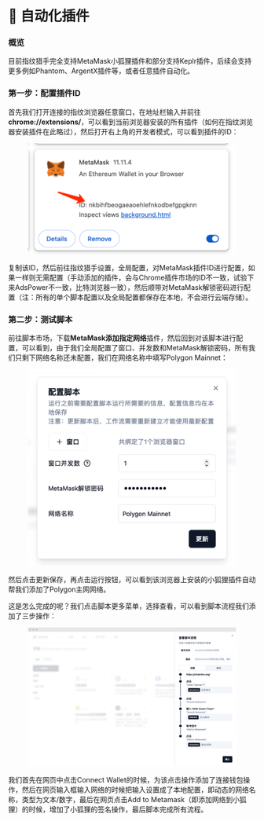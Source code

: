 # 🤖 自动化插件

### 概览

目前指纹猎手完全支持MetaMask小狐狸插件和部分支持Keplr插件，后续会支持更多例如Phantom、ArgentX插件等，或者任意插件自动化。

### 第一步：配置插件ID

首先我们打开连接的指纹浏览器任意窗口，在地址栏输入并前往**chrome://extensions/**，可以看到当前浏览器安装的所有插件（如何在指纹浏览器安装插件在此略过），然后打开右上角的开发者模式，可以看到插件的ID：

<figure><img src="../.gitbook/assets/WX20240309-220726@2x.png" alt=""><figcaption></figcaption></figure>

复制该ID，然后前往指纹猎手设置，全局配置，对MetaMask插件ID进行配置，如果一样则无需配置（手动添加的插件，会与Chrome插件市场的ID不一致，试验下来AdsPower不一致，比特浏览器一致），然后顺带对MetaMask解锁密码进行配置（注：所有的单个脚本配置以及全局配置都保存在本地，不会进行云端存储）。

### 第二步：测试脚本

前往脚本市场，下载**MetaMask添加指定网络**插件，然后回到对该脚本进行配置，可以看到，由于我们全局配置了窗口、并发数和MetaMask解锁密码，所有我们只剩下网络名称还未配置，我们在网络名称中填写Polygon Mainnet：

<figure><img src="../.gitbook/assets/WX20240309-221754@2x.png" alt=""><figcaption></figcaption></figure>

然后点击更新保存，再点击运行按钮，可以看到该浏览器上安装的小狐狸插件自动帮我们添加了Polygon主网网络。

这是怎么完成的呢？我们点击脚本更多菜单，选择查看，可以看到脚本流程我们添加了三步操作：

<figure><img src="../.gitbook/assets/WX20240309-222125@2x.png" alt=""><figcaption></figcaption></figure>

我们首先在网页中点击Connect Wallet的时候，为该点击操作添加了连接钱包操作，然后在网页输入框输入网络的时候把输入设置成了本地配置，即动态的网络名称，类型为文本/数字，最后在网页点击Add to Metamask（即添加网络到小狐狸）的时候，增加了小狐狸的签名操作，最后脚本完成所有流程。
